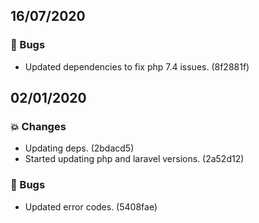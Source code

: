 ## 16/07/2020

### 🐛 Bugs

- Updated dependencies to fix php 7.4 issues. (8f2881f)

## 02/01/2020

### 💥 Changes

- Updating deps. (2bdacd5)
- Started updating php and laravel versions. (2a52d12)

### 🐛 Bugs

- Updated error codes. (5408fae)


